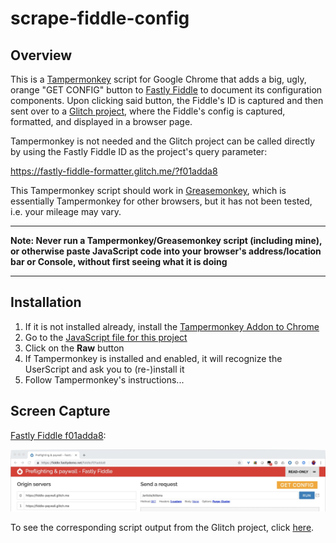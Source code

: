 # scrape-fiddle-config

## Overview
This is a [Tampermonkey](https://tampermonkey.net/) script for Google Chrome that adds a big, ugly, orange "GET CONFIG" button to [Fastly Fiddle](https://fiddle.fastlydemo.net/) to document its configuration components.
Upon clicking said button, the Fiddle's ID is captured and then sent over to a [Glitch project](https://fastly-fiddle-formatter.glitch.me/), where the Fiddle's config is captured, formatted, and displayed in a browser page.

Tampermonkey is not needed and the Glitch project can be called directly by using the Fastly Fiddle ID as the project's query parameter:

https://fastly-fiddle-formatter.glitch.me/?f01adda8

This Tampermonkey script should work in [Greasemonkey](https://www.greasespot.net/), which is essentially Tampermonkey for other browsers, but it has not been tested, i.e. your mileage may vary.

---

**Note: Never run a Tampermonkey/Greasemonkey script (including mine), or otherwise paste JavaScript code into your browser's address/location bar or Console, without first seeing what it is doing**

---

## Installation
1. If it is not installed already, install the [Tampermonkey Addon to Chrome](https://chrome.google.com/webstore/detail/tampermonkey/dhdgffkkebhmkfjojejmpbldmpobfkfo?hl=en)
2. Go to the [JavaScript file for this project](https://github.com/minus27/scrape-fiddle-config/blob/master/Add%20Scrape%20Config%20to%20Fiddle.user.js)
3. Click on the **Raw** button
4. If Tampermonkey is installed and enabled, it will recognize the UserScript and ask you to (re-)install it
5. Follow Tampermonkey's instructions...
## Screen Capture
[Fastly Fiddle f01adda8](https://fiddle.fastlydemo.net/fiddle/f01adda8):

![Fiddle Screen Capture](https://raw.githubusercontent.com/minus27/scrape-fiddle-config/master/fiddleScreenCapture.jpg)

To see the corresponding script output from the Glitch project, click [here](https://fastly-fiddle-formatter.glitch.me/?f01adda8).
